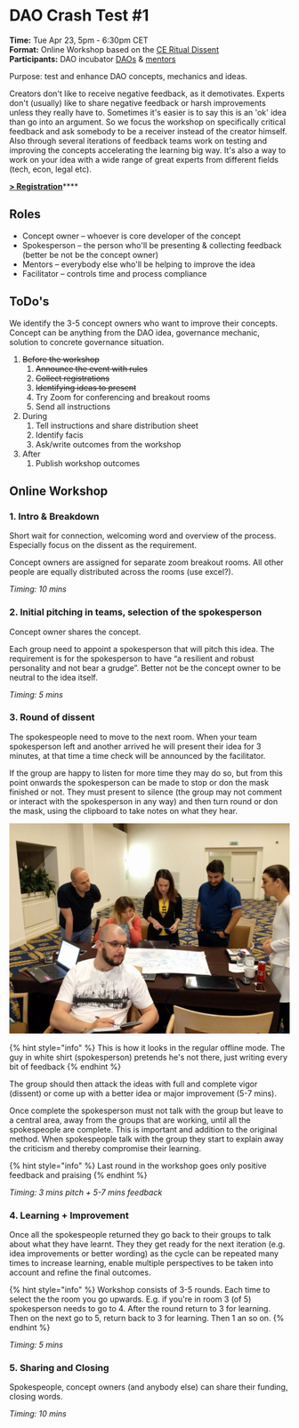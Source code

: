 # DAO Crash Test \#1

**Time:** Tue Apr 23, 5pm - 6:30pm CET  
**Format:** Online Workshop based on the [CE Ritual Dissent](https://cognitive-edge.com/methods/ritual-dissent/)  
**Participants:** DAO incubator [DAOs](../dao/) & [mentors](../mentors.md)

Purpose: test and enhance DAO concepts, mechanics and ideas.

Creators don't like to receive negative feedback, as it demotivates. Experts don't \(usually\) like to share negative feedback or harsh improvements unless they really have to. Sometimes it's easier is to say this is an 'ok' idea than go into an argument. So we focus the workshop on specifically critical feedback and ask somebody to be a receiver instead of the creator himself. Also through several iterations of feedback teams work on testing and improving the concepts accelerating the learning big way. It's also a way to work on your idea with a wide range of great experts from different fields \(tech, econ, legal etc\). 

[**&gt; Registration**](https://docs.google.com/forms/d/e/1FAIpQLScTdgDAFykFMhoPj6vwYSKlt-EQQNGERtkKEG0llNI7BT1ndQ/viewform)\*\*\*\*

## Roles

* Concept owner – whoever is core developer of the concept
* Spokesperson – the person who'll be presenting & collecting feedback \(better be not be the concept owner\)
* Mentors – everybody else who'll be helping to improve the idea
* Facilitator – controls time and process compliance

## ToDo's

We identify the 3-5 concept owners who want to improve their concepts. Concept can be anything from the DAO idea, governance mechanic, solution to concrete governance situation. 

1. ~~Before the workshop~~
   1. ~~Announce the event with rules~~
   2. ~~Collect registrations~~
   3. ~~Identifying ideas to present~~ 
   4. Try Zoom for conferencing and breakout rooms
   5. Send all instructions
2. During
   1. Tell instructions and share distribution sheet
   2. Identify facis
   3. Ask/write outcomes from the workshop
3. After
   1. Publish workshop outcomes

## Online Workshop

### 1. Intro & Breakdown

Short wait for connection, welcoming word and overview of the process. Especially focus on the dissent as the requirement.

Concept owners are assigned for separate zoom breakout rooms. All other people are equally distributed across the rooms \(use excel?\).

_Timing: 10 mins_

### 2. Initial pitching in teams, selection of the spokesperson

Concept owner shares the concept.

Each group need to appoint a spokesperson that will pitch this idea. The requirement is for the spokesperson to have “a resilient and robust personality and not bear a grudge”. Better not be the concept owner to be neutral to the idea itself.

_Timing: 5 mins_

### 3. Round of dissent 

The spokespeople need to move to the next room. When your team spokesperson left and another arrived he will present their idea for 3 minutes, at that time a time check will be announced by the facilitator.

If the group are happy to listen for more time they may do so, but from this point onwards the spokesperson can be made to stop or don the mask finished or not. They must present to silence \(the group may not comment or interact with the spokesperson in any way\) and then turn round or don the mask, using the clipboard to take notes on what they hear.

![](../.gitbook/assets/image%20%281%29.png)

{% hint style="info" %}
This is how it looks in the regular offline mode. The guy in white shirt \(spokesperson\) pretends he's not there, just writing every bit of feedback
{% endhint %}

The group should then attack the ideas with full and complete vigor \(dissent\) or come up with a better idea or major improvement \(5-7 mins\).

Once complete the spokesperson must not talk with the group but leave to a central area, away from the groups that are working, until all the spokespeople are complete. This is important and addition to the original method. When spokespeople talk with the group they start to explain away the criticism and thereby compromise their learning.

{% hint style="info" %}
Last round in the workshop goes only positive feedback and praising
{% endhint %}

_Timing: 3 mins pitch + 5-7 mins feedback_

### 4. Learning + Improvement

Once all the spokespeople returned they go back to their groups to talk about what they have learnt. They they get ready for the next iteration \(e.g. idea improvements or better wording\) as the cycle can be repeated many times to increase learning, enable multiple perspectives to be taken into account and refine the final outcomes.

{% hint style="info" %}
Workshop consists of 3-5 rounds. Each time to select the the room you go upwards. E.g. if you're in room 3 \(of 5\) spokesperson needs to go to 4. After the round return to 3 for learning. Then on the next go to 5, return back to 3 for learning. Then 1 an so on.
{% endhint %}

_Timing: 5 mins_

### 5. Sharing and Closing

Spokespeople, concept owners \(and anybody else\) can share their funding, closing words.

_Timing: 10 mins_

